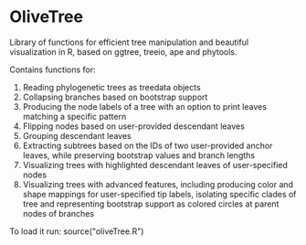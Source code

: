 # OliveTree
Library of functions for efficient tree manipulation and beautiful visualization in R, based on ggtree, treeio, ape and phytools.

Contains functions for:

1. Reading phylogenetic trees as treedata objects
2. Collapsing branches based on bootstrap support
3. Producing the node labels of a tree with an option to print leaves matching a specific pattern
4. Flipping nodes based on user-provided descendant leaves
5. Grouping descendant leaves
6. Extracting subtrees based on the IDs of two user-provided anchor leaves, while preserving bootstrap values and branch lengths
7. Visualizing trees with highlighted descendant leaves of user-specified nodes
8. Visualizing trees with advanced features, including producing color and shape mappings for user-specified tip labels, isolating specific clades of tree and representing bootstrap support as colored circles at parent nodes of branches

To load it run:
source("oliveTree.R")
